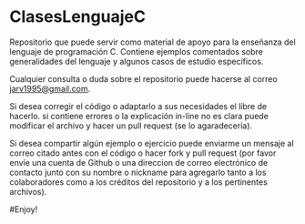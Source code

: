 # ClasesLenguajeC
Repositorio que puede servir como material de apoyo para la enseñanza del lenguaje de programación C. Contiene ejemplos comentados sobre generalidades del lenguaje y algunos casos de estudio específicos.

Cualquier consulta o duda sobre el repositorio puede hacerse al correo jarv1995@gmail.com.

Si desea corregir el código o adaptarlo a sus necesidades el libre de hacerlo. si contiene errores o la explicación in-line no es clara puede modificar el archivo y hacer un pull request (se lo agaradecería).

Si desea compartir algún ejemplo o ejercicio puede enviarme un mensaje al correo citado antes con el código o hacer fork y pull request (por favor envíe una cuenta de Github o una direccion de correo electrónico de contacto junto con su nombre o nickname para agregarlo tanto a los colaboradores como a los créditos del repositorio y a los pertinentes archivos).

#Enjoy!
